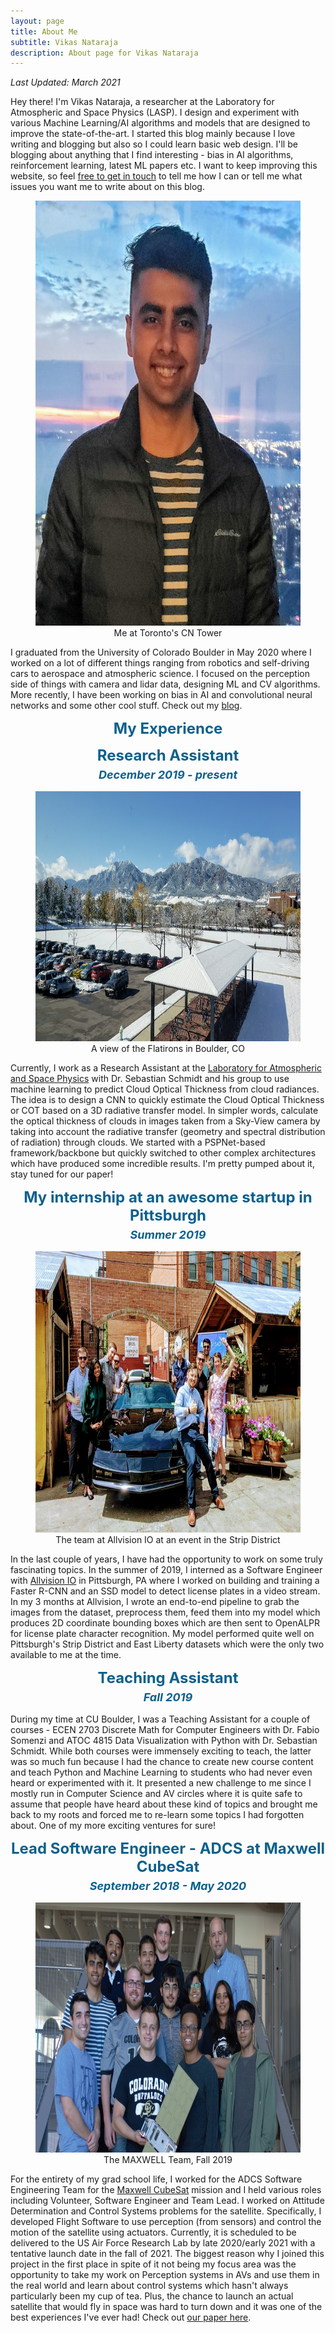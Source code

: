 ```yaml
---
layout: page
title: About Me
subtitle: Vikas Nataraja
description: About page for Vikas Nataraja
---
```

*Last Updated: March 2021*

Hey there! I'm Vikas Nataraja, a researcher at the Laboratory for Atmospheric and Space Physics (LASP). I design and experiment with various Machine Learning/AI algorithms and models that are designed to improve the state-of-the-art. I started this blog mainly because I love writing and blogging but also so I could learn basic web design. I'll be blogging about anything that I find interesting - bias in AI algorithms, reinforcement learning, latest ML papers etc. I want to keep improving this website, so feel [free to get in touch](https://vikasnataraja.github.io/contact) to tell me how I can or tell me what issues you want me to write about on this blog.

<!-- So if you want to talk about self-driving vehicles, robotics,
machine learning, coffee, how vim is better than emacs, soccer,
hit me up! [Email me](mailto:hnvikas14@gmail.com), connect with me on [LinkedIn](https://www.linkedin.com/in/vikas-hanasoge-nataraja), follow me on [Twitter](http://twitter.com/vikasnataraja) and check out my [Github](https://www.github.com/vikasnataraja). -->


<figure align="center">
  <img width="600" height="680" src="/assets/img/cn_tower.jpg" alt="Vikas Nataraja at CN Tower in Toronto">
    <figcaption> Me at Toronto's CN Tower </figcaption>
</figure>

I graduated from the University of Colorado Boulder in May 2020 where I worked on a lot of different things ranging from robotics and self-driving cars to aerospace and atmospheric science. I focused on the perception side of things with camera and lidar data, designing ML and CV algorithms. More recently, I have been working on bias in AI and convolutional neural networks and some other cool stuff. Check out my [blog](https://vikasnataraja.github.io/blog/).


<p align="center">
  <strong>
    <font size="5.5" color="0B608D">
      My Experience
    </font>
  </strong>
</p>

<p align="center">
  <strong>
    <font size="5.5" color="0B608D">
      Research Assistant <br/> <i> <font size="4">December 2019 - present </font> </i>
    </font>
  </strong>
</p>

<figure align="center">
  <img width="700" height="400" src="/assets/img/east_campus.jpg" alt="East campus University of Colorado Boulder">
    <figcaption>A view of the Flatirons in Boulder, CO</figcaption>
</figure>


Currently, I work as a Research Assistant at the [Laboratory for Atmospheric and Space Physics](http://lasp.colorado.edu/home/) with
Dr. Sebastian Schmidt and his group to use machine learning to predict Cloud Optical Thickness from cloud radiances. The idea is to design a CNN to quickly estimate the Cloud Optical Thickness or COT based on a 3D radiative transfer model. In simpler words, calculate the
optical thickness of clouds in images taken from a Sky-View camera by taking into account the radiative transfer (geometry and spectral distribution of radiation) through clouds. We started with a PSPNet-based framework/backbone but quickly switched to other complex architectures which have produced some incredible results. I'm pretty pumped about it, stay tuned for our paper!

<p align="center">
  <strong>
    <font size="5.5" color="0B608D">
        My internship at an awesome startup in Pittsburgh <br/> <i> <font size="4"> Summer 2019 </font> </i>
    </font>
  </strong>
</p>

<figure align="center">
  <img width="700" height="450" src="/assets/img/allvision.jpg" alt="Allvision IO event in Pittsburgh, PA">
    <figcaption>The team at Allvision IO at an event in the Strip District</figcaption>
</figure>


In the last couple of years, I have had the opportunity to work on some truly fascinating topics. In the summer of 2019, I interned as a Software Engineer with [Allvision IO](https://allvision.io/) in Pittsburgh, PA where I worked on building and training a Faster R-CNN and an SSD model to detect license plates in a video stream. In my 3 months at Allvision, I wrote an end-to-end pipeline to grab the images from the dataset, preprocess them, feed them into my model which produces 2D coordinate bounding boxes which are then sent to OpenALPR for license plate character recognition. My model performed quite well on Pittsburgh's Strip District and East Liberty datasets which were the only two available to me at the time.


<p align="center">
  <strong>
    <font size="5.5" color="0B608D">
        Teaching Assistant <br/> <i> <font size="4"> Fall 2019 </font> </i>
    </font>
  </strong>
</p>


During my time at CU Boulder, I was a Teaching Assistant for a couple of courses - ECEN 2703 Discrete Math
for Computer Engineers with Dr. Fabio Somenzi and ATOC 4815 Data Visualization with Python with Dr. Sebastian Schmidt.
While both courses were immensely exciting to teach, the latter was so much fun because I had the chance to create new
course content and teach Python and Machine Learning to students who had never even heard or experimented with it.
It presented a new challenge to me since I mostly run in Computer Science and AV circles where  it is quite safe
to assume that people have heard about these kind of topics and brought me back to my roots and forced me to
re-learn some topics I had forgotten about. One of my more exciting ventures for sure!


<p align="center">
  <strong>
    <font size="5.5" color="0B608D">
        Lead Software Engineer - ADCS at Maxwell CubeSat <br/> <i> <font size="4"> September 2018 - May 2020</font></i>
    </font>
  </strong>
</p>

<figure align="center">
  <img width="700" height="400" src="/assets/img/maxwell.jpg" alt="MAXWELL CubeSat">
    <figcaption>The MAXWELL Team, Fall 2019</figcaption>
</figure>

For the entirety of my grad school life, I worked for the ADCS Software Engineering Team for the [Maxwell CubeSat](https://www.colorado.edu/project/maxwellcubesat/our-mission) mission and I held various roles including Volunteer, Software Engineer and Team Lead. I worked on Attitude Determination and Control Systems problems for the satellite. Specifically, I developed Flight Software to use perception (from sensors) and control the motion of the satellite using actuators. Currently, it is scheduled to be delivered to the US Air Force Research Lab by late 2020/early 2021 with a tentative launch date in the fall of 2021. The biggest reason why I joined this project in the first place in spite of it not being my focus area was the opportunity to take my work on Perception systems in AVs and use them in the real world and learn about control systems which hasn't always particularly been my cup of tea. Plus, the chance to launch an actual satellite that would fly in space was hard to turn down and it was one of the best experiences I've ever had! Check out [our paper here](https://digitalcommons.usu.edu/smallsat/2020/all2020/31/).
